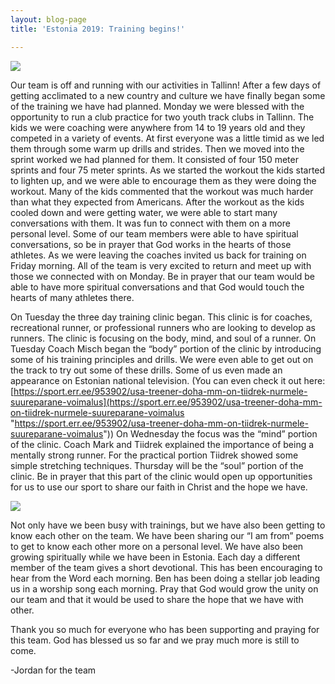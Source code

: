 ```yaml
---
layout: blog-page
title: 'Estonia 2019: Training begins!'

---
```

![](https://apis.mail.yahoo.com/ws/v3/mailboxes/@.id==VjN-2Hh35oyb2AzePpt4Efj84DbVGwKE8NDd3mSjehKpEFA8nqknBePzu-nBrpYmT3g5PXek0k-qngmDg48dp3g6IQ/messages/@.id==AM86oPk54vESXQubBAAfQMwX9bA/content/parts/@.id==2/thumbnail?appId=YMailNorrin&downloadWhenThumbnailFails=true&pid=2)

Our team is off and running with our activities in Tallinn! After a few days of getting acclimated to a new country and culture we have finally began some of the training we have had planned. Monday we were blessed with the opportunity to run a club practice for two youth track clubs in Tallinn. The kids we were coaching were anywhere from 14 to 19 years old and they competed in a variety of events. At first everyone was a little timid as we led them through some warm up drills and strides. Then we moved into the sprint worked we had planned for them. It consisted of four 150 meter sprints and four 75 meter sprints. As we started the workout the kids started to lighten up, and we were able to encourage them as they were doing the workout. Many of the kids commented that the workout was much harder than what they expected from Americans. After the workout as the kids cooled down and were getting water, we were able to start many conversations with them. It was fun to connect with them on a more personal level. Some of our team members were able to have spiritual conversations, so be in prayer that God works in the hearts of those athletes. As we were leaving the coaches invited us back for training on Friday morning. All of the team is very excited to return and meet up with those we connected with on Monday. Be in prayer that our team would be able to have more spiritual conversations and that God would touch the hearts of many athletes there.

On Tuesday the three day training clinic began. This clinic is for coaches, recreational runner, or professional runners who are looking to develop as runners. The clinic is focusing on the body, mind, and soul of a runner. On Tuesday Coach Misch began the “body” portion of the clinic by introducing some of his training principles and drills. We were even able to get out on the track to try out some of these drills. Some of us even made an appearance on Estonian national television. (You can even check it out here: [https://sport.err.ee/953902/usa-treener-doha-mm-on-tiidrek-nurmele-suureparane-voimalus](https://sport.err.ee/953902/usa-treener-doha-mm-on-tiidrek-nurmele-suureparane-voimalus "https://sport.err.ee/953902/usa-treener-doha-mm-on-tiidrek-nurmele-suureparane-voimalus")) On Wednesday the focus was the “mind” portion of the clinic. Coach Mark and Tiidrek explained the importance of being a mentally strong runner. For the practical portion Tiidrek showed some simple stretching techniques. Thursday will be the “soul” portion of the clinic. Be in prayer that this part of the clinic would open up opportunities for us to use our sport to share our faith in Christ and the hope we have.

![](https://apis.mail.yahoo.com/ws/v3/mailboxes/@.id==VjN-2Hh35oyb2AzePpt4Efj84DbVGwKE8NDd3mSjehKpEFA8nqknBePzu-nBrpYmT3g5PXek0k-qngmDg48dp3g6IQ/messages/@.id==AE_TZIFt4TTtXQuX5ghoWFdF2jA/content/parts/@.id==2/thumbnail?appId=YMailNorrin)

Not only have we been busy with trainings, but we have also been getting to know each other on the team. We have been sharing our “I am from” poems to get to know each other more on a personal level. We have also been growing spiritually while we have been in Estonia. Each day a different member of the team gives a short devotional. This has been encouraging to hear from the Word each morning. Ben has been doing a stellar job leading us in a worship song each morning. Pray that God would grow the unity on our team and that it would be used to share the hope that we have with other.

Thank you so much for everyone who has been supporting and praying for this team. God has blessed us so far and we pray much more is still to come.

\-Jordan for the team